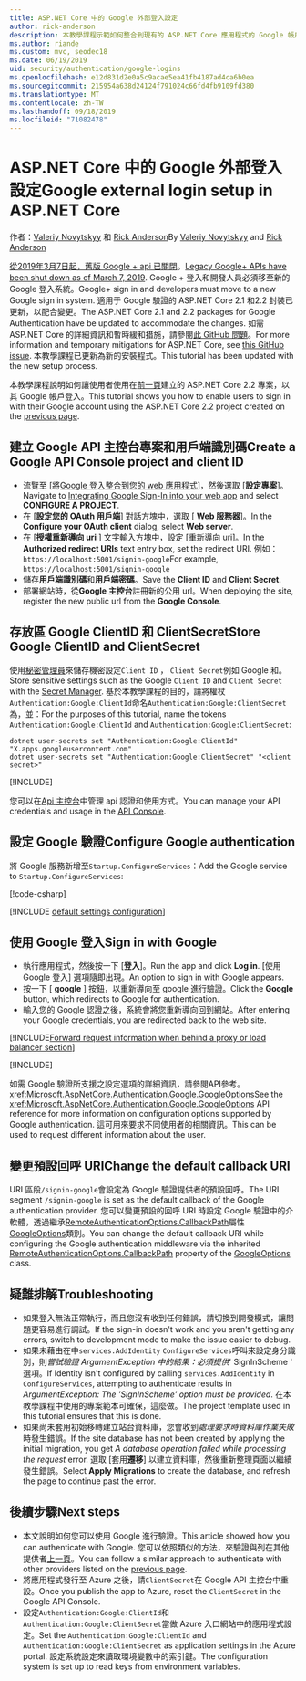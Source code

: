 ```yaml
---
title: ASP.NET Core 中的 Google 外部登入設定
author: rick-anderson
description: 本教學課程示範如何整合到現有的 ASP.NET Core 應用程式的 Google 帳戶使用者驗證。
ms.author: riande
ms.custom: mvc, seodec18
ms.date: 06/19/2019
uid: security/authentication/google-logins
ms.openlocfilehash: e12d831d2e0a5c9acae5ea41fb4187ad4ca6b0ea
ms.sourcegitcommit: 215954a638d24124f791024c66fd4fb9109fd380
ms.translationtype: MT
ms.contentlocale: zh-TW
ms.lasthandoff: 09/18/2019
ms.locfileid: "71082478"
---
```

# <a name="google-external-login-setup-in-aspnet-core"></a><span data-ttu-id="ed121-103">ASP.NET Core 中的 Google 外部登入設定</span><span class="sxs-lookup"><span data-stu-id="ed121-103">Google external login setup in ASP.NET Core</span></span>

<span data-ttu-id="ed121-104">作者：[Valeriy Novytskyy](https://github.com/01binary) 和 [Rick Anderson](https://twitter.com/RickAndMSFT)</span><span class="sxs-lookup"><span data-stu-id="ed121-104">By [Valeriy Novytskyy](https://github.com/01binary) and [Rick Anderson](https://twitter.com/RickAndMSFT)</span></span>

<span data-ttu-id="ed121-105">[從2019年3月7日起，舊版 Google + api 已關閉](https://developers.google.com/+/api-shutdown)。</span><span class="sxs-lookup"><span data-stu-id="ed121-105">[Legacy Google+ APIs have been shut down as of March 7, 2019](https://developers.google.com/+/api-shutdown).</span></span> <span data-ttu-id="ed121-106">Google + 登入和開發人員必須移至新的 Google 登入系統。</span><span class="sxs-lookup"><span data-stu-id="ed121-106">Google+ sign in and developers must move to a new Google sign in system.</span></span> <span data-ttu-id="ed121-107">適用于 Google 驗證的 ASP.NET Core 2.1 和2.2 封裝已更新，以配合變更。</span><span class="sxs-lookup"><span data-stu-id="ed121-107">The ASP.NET Core 2.1 and 2.2 packages for Google Authentication have be updated to accommodate the changes.</span></span> <span data-ttu-id="ed121-108">如需 ASP.NET Core 的詳細資訊和暫時緩和措施，請參閱[此 GitHub 問題](https://github.com/aspnet/AspNetCore/issues/6486)。</span><span class="sxs-lookup"><span data-stu-id="ed121-108">For more information and temporary mitigations for ASP.NET Core, see [this GitHub issue](https://github.com/aspnet/AspNetCore/issues/6486).</span></span> <span data-ttu-id="ed121-109">本教學課程已更新為新的安裝程式。</span><span class="sxs-lookup"><span data-stu-id="ed121-109">This tutorial has been updated with the new setup process.</span></span>

<span data-ttu-id="ed121-110">本教學課程說明如何讓使用者使用在[前一頁](xref:security/authentication/social/index)建立的 ASP.NET Core 2.2 專案，以其 Google 帳戶登入。</span><span class="sxs-lookup"><span data-stu-id="ed121-110">This tutorial shows you how to enable users to sign in with their Google account using the ASP.NET Core 2.2 project created on the [previous page](xref:security/authentication/social/index).</span></span>

## <a name="create-a-google-api-console-project-and-client-id"></a><span data-ttu-id="ed121-111">建立 Google API 主控台專案和用戶端識別碼</span><span class="sxs-lookup"><span data-stu-id="ed121-111">Create a Google API Console project and client ID</span></span>

* <span data-ttu-id="ed121-112">流覽至 [將[Google 登入整合到您的 web 應用程式](https://developers.google.com/identity/sign-in/web/devconsole-project)]，然後選取 [**設定專案**]。</span><span class="sxs-lookup"><span data-stu-id="ed121-112">Navigate to [Integrating Google Sign-In into your web app](https://developers.google.com/identity/sign-in/web/devconsole-project) and select **CONFIGURE A PROJECT**.</span></span>
* <span data-ttu-id="ed121-113">在 [**設定您的 OAuth 用戶端**] 對話方塊中，選取 [ **Web 服務器**]。</span><span class="sxs-lookup"><span data-stu-id="ed121-113">In the **Configure your OAuth client** dialog, select **Web server**.</span></span>
* <span data-ttu-id="ed121-114">在 [**授權重新導向 uri** ] 文字輸入方塊中，設定 [重新導向 uri]。</span><span class="sxs-lookup"><span data-stu-id="ed121-114">In the **Authorized redirect URIs** text entry box, set the redirect URI.</span></span> <span data-ttu-id="ed121-115">例如： `https://localhost:5001/signin-google`</span><span class="sxs-lookup"><span data-stu-id="ed121-115">For example, `https://localhost:5001/signin-google`</span></span>
* <span data-ttu-id="ed121-116">儲存**用戶端識別碼**和**用戶端密碼**。</span><span class="sxs-lookup"><span data-stu-id="ed121-116">Save the **Client ID** and **Client Secret**.</span></span>
* <span data-ttu-id="ed121-117">部署網站時，從**Google 主控台**註冊新的公用 url。</span><span class="sxs-lookup"><span data-stu-id="ed121-117">When deploying the site, register the new public url from the **Google Console**.</span></span>

## <a name="store-google-clientid-and-clientsecret"></a><span data-ttu-id="ed121-118">存放區 Google ClientID 和 ClientSecret</span><span class="sxs-lookup"><span data-stu-id="ed121-118">Store Google ClientID and ClientSecret</span></span>

<span data-ttu-id="ed121-119">使用[秘密管理員](xref:security/app-secrets)來儲存機密設定`Client ID` ， `Client Secret`例如 Google 和。</span><span class="sxs-lookup"><span data-stu-id="ed121-119">Store sensitive settings such as the Google `Client ID` and `Client Secret` with the [Secret Manager](xref:security/app-secrets).</span></span> <span data-ttu-id="ed121-120">基於本教學課程的目的，請將權杖`Authentication:Google:ClientId`命名`Authentication:Google:ClientSecret`為，並：</span><span class="sxs-lookup"><span data-stu-id="ed121-120">For the purposes of this tutorial, name the tokens `Authentication:Google:ClientId` and `Authentication:Google:ClientSecret`:</span></span>

```dotnetcli
dotnet user-secrets set "Authentication:Google:ClientId" "X.apps.googleusercontent.com"
dotnet user-secrets set "Authentication:Google:ClientSecret" "<client secret>"
```

[!INCLUDE[](~/includes/environmentVarableColon.md)]

<span data-ttu-id="ed121-121">您可以在[Api 主控台](https://console.developers.google.com/apis/dashboard)中管理 api 認證和使用方式。</span><span class="sxs-lookup"><span data-stu-id="ed121-121">You can manage your API credentials and usage in the [API Console](https://console.developers.google.com/apis/dashboard).</span></span>

## <a name="configure-google-authentication"></a><span data-ttu-id="ed121-122">設定 Google 驗證</span><span class="sxs-lookup"><span data-stu-id="ed121-122">Configure Google authentication</span></span>

<span data-ttu-id="ed121-123">將 Google 服務新增至`Startup.ConfigureServices`：</span><span class="sxs-lookup"><span data-stu-id="ed121-123">Add the Google service to `Startup.ConfigureServices`:</span></span>

[!code-csharp[](~/security/authentication/social/social-code/StartupGoogle.cs?name=snippet_ConfigureServices&highlight=10-18)]

[!INCLUDE [default settings configuration](includes/default-settings2-2.md)]

## <a name="sign-in-with-google"></a><span data-ttu-id="ed121-124">使用 Google 登入</span><span class="sxs-lookup"><span data-stu-id="ed121-124">Sign in with Google</span></span>

* <span data-ttu-id="ed121-125">執行應用程式，然後按一下 [**登入**]。</span><span class="sxs-lookup"><span data-stu-id="ed121-125">Run the app and click **Log in**.</span></span> <span data-ttu-id="ed121-126">[使用 Google 登入] 選項隨即出現。</span><span class="sxs-lookup"><span data-stu-id="ed121-126">An option to sign in with Google appears.</span></span>
* <span data-ttu-id="ed121-127">按一下 [ **google** ] 按鈕，以重新導向至 google 進行驗證。</span><span class="sxs-lookup"><span data-stu-id="ed121-127">Click the **Google** button, which redirects to Google for authentication.</span></span>
* <span data-ttu-id="ed121-128">輸入您的 Google 認證之後，系統會將您重新導向回到網站。</span><span class="sxs-lookup"><span data-stu-id="ed121-128">After entering your Google credentials, you are redirected back to the web site.</span></span>

[!INCLUDE[Forward request information when behind a proxy or load balancer section](includes/forwarded-headers-middleware.md)]

[!INCLUDE[](includes/chain-auth-providers.md)]

<span data-ttu-id="ed121-129">如需 Google 驗證所支援之設定選項的詳細資訊，請參閱API參考。<xref:Microsoft.AspNetCore.Authentication.Google.GoogleOptions></span><span class="sxs-lookup"><span data-stu-id="ed121-129">See the <xref:Microsoft.AspNetCore.Authentication.Google.GoogleOptions> API reference for more information on configuration options supported by Google authentication.</span></span> <span data-ttu-id="ed121-130">這可用來要求不同使用者的相關資訊。</span><span class="sxs-lookup"><span data-stu-id="ed121-130">This can be used to request different information about the user.</span></span>

## <a name="change-the-default-callback-uri"></a><span data-ttu-id="ed121-131">變更預設回呼 URI</span><span class="sxs-lookup"><span data-stu-id="ed121-131">Change the default callback URI</span></span>

<span data-ttu-id="ed121-132">URI 區段`/signin-google`會設定為 Google 驗證提供者的預設回呼。</span><span class="sxs-lookup"><span data-stu-id="ed121-132">The URI segment `/signin-google` is set as the default callback of the Google authentication provider.</span></span> <span data-ttu-id="ed121-133">您可以變更預設的回呼 URI 時設定 Google 驗證中的介軟體，透過繼承[RemoteAuthenticationOptions.CallbackPath](/dotnet/api/microsoft.aspnetcore.authentication.remoteauthenticationoptions.callbackpath)屬性[GoogleOptions](/dotnet/api/microsoft.aspnetcore.authentication.google.googleoptions)類別。</span><span class="sxs-lookup"><span data-stu-id="ed121-133">You can change the default callback URI while configuring the Google authentication middleware via the inherited [RemoteAuthenticationOptions.CallbackPath](/dotnet/api/microsoft.aspnetcore.authentication.remoteauthenticationoptions.callbackpath) property of the [GoogleOptions](/dotnet/api/microsoft.aspnetcore.authentication.google.googleoptions) class.</span></span>

## <a name="troubleshooting"></a><span data-ttu-id="ed121-134">疑難排解</span><span class="sxs-lookup"><span data-stu-id="ed121-134">Troubleshooting</span></span>

* <span data-ttu-id="ed121-135">如果登入無法正常執行，而且您沒有收到任何錯誤，請切換到開發模式，讓問題更容易進行調試。</span><span class="sxs-lookup"><span data-stu-id="ed121-135">If the sign-in doesn't work and you aren't getting any errors, switch to development mode to make the issue easier to debug.</span></span>
* <span data-ttu-id="ed121-136">如果未藉由在中`services.AddIdentity` `ConfigureServices`呼叫來設定身分識別，則*嘗試驗證 ArgumentException 中的結果：必須提供*' SignInScheme ' 選項。</span><span class="sxs-lookup"><span data-stu-id="ed121-136">If Identity isn't configured by calling `services.AddIdentity` in `ConfigureServices`, attempting to authenticate results in *ArgumentException: The 'SignInScheme' option must be provided*.</span></span> <span data-ttu-id="ed121-137">在本教學課程中使用的專案範本可確保，這麼做。</span><span class="sxs-lookup"><span data-stu-id="ed121-137">The project template used in this tutorial ensures that this is done.</span></span>
* <span data-ttu-id="ed121-138">如果尚未套用初始移轉建立站台資料庫，您會收到*處理要求時資料庫作業失敗*時發生錯誤。</span><span class="sxs-lookup"><span data-stu-id="ed121-138">If the site database has not been created by applying the initial migration, you get *A database operation failed while processing the request* error.</span></span> <span data-ttu-id="ed121-139">選取 [套用**遷移**] 以建立資料庫，然後重新整理頁面以繼續發生錯誤。</span><span class="sxs-lookup"><span data-stu-id="ed121-139">Select **Apply Migrations** to create the database, and refresh the page to continue past the error.</span></span>

## <a name="next-steps"></a><span data-ttu-id="ed121-140">後續步驟</span><span class="sxs-lookup"><span data-stu-id="ed121-140">Next steps</span></span>

* <span data-ttu-id="ed121-141">本文說明如何您可以使用 Google 進行驗證。</span><span class="sxs-lookup"><span data-stu-id="ed121-141">This article showed how you can authenticate with Google.</span></span> <span data-ttu-id="ed121-142">您可以依照類似的方法，來驗證與列在其他提供者[上一頁](xref:security/authentication/social/index)。</span><span class="sxs-lookup"><span data-stu-id="ed121-142">You can follow a similar approach to authenticate with other providers listed on the [previous page](xref:security/authentication/social/index).</span></span>
* <span data-ttu-id="ed121-143">將應用程式發行至 Azure 之後，請`ClientSecret`在 Google API 主控台中重設。</span><span class="sxs-lookup"><span data-stu-id="ed121-143">Once you publish the app to Azure, reset the `ClientSecret` in the Google API Console.</span></span>
* <span data-ttu-id="ed121-144">設定`Authentication:Google:ClientId`和`Authentication:Google:ClientSecret`當做 Azure 入口網站中的應用程式設定。</span><span class="sxs-lookup"><span data-stu-id="ed121-144">Set the `Authentication:Google:ClientId` and `Authentication:Google:ClientSecret` as application settings in the Azure portal.</span></span> <span data-ttu-id="ed121-145">設定系統設定來讀取環境變數中的索引鍵。</span><span class="sxs-lookup"><span data-stu-id="ed121-145">The configuration system is set up to read keys from environment variables.</span></span>
